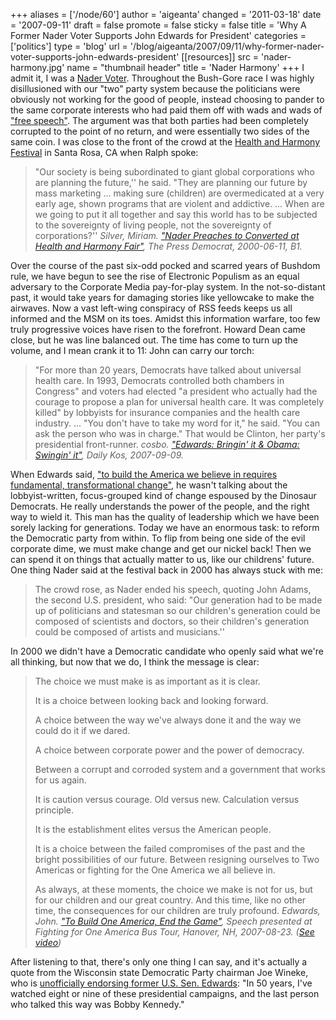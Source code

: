 +++
aliases = ['/node/60']
author = 'aigeanta'
changed = '2011-03-18'
date = '2007-09-11'
draft = false
promote = false
sticky = false
title = 'Why A Former Nader Voter Supports John Edwards for President'
categories = ['politics']
type = 'blog'
url = '/blog/aigeanta/2007/09/11/why-former-nader-voter-supports-john-edwards-president'
[[resources]]
  src = 'nader-harmony.jpg'
  name = "thumbnail header"
  title = 'Nader Harmony'
+++
I admit it, I was a <a href="http://en.wikipedia.org/wiki/Spoiler_effect">Nader Voter</a>. Throughout the Bush-Gore race I was highly disillusioned with our "two" party system because the politicians were obviously not working for the good of people, instead choosing to pander to the same corporate interests who had paid them off with wads and wads of <a href="http://www.commondreams.org/archive/2007/07/16/2560/">"free speech"</a>. The argument was that both parties had been completely corrupted to the point of no return, and were essentially two sides of the same coin.
 I was close to the front of the crowd at the <a href="http://www.harmonyfestival.com/">Health and Harmony Festival</a> in Santa Rosa, CA when Ralph spoke:



<blockquote>"Our society is being subordinated to giant global corporations who are planning the future,'' he said. "They are planning our future by mass marketing ... making sure (children) are overmedicated at a very early age, shown programs that are violent and addictive. ... When are we going to put it all together and say this world has to be subjected to the sovereignty of living people, not the sovereignty of corporations?'' <cite>Silver, Miriam. <a href="http://nl.newsbank.com/nl-search/we/Archives?p_action=doc&p_docid=0EAFEC0716C4187E&p_docnum=1&s_dlid=DL0107091101154723227">"Nader Preaches to Converted at Health and Harmony Fair"</a>, The Press Democrat, 2000-06-11, B1.</cite></blockquote>



Over the course of the past six-odd pocked and scarred years of Bushdom rule, we have begun to see the rise of Electronic Populism as an equal adversary to the Corporate Media pay-for-play system. In the not-so-distant past, it would take years for damaging stories like yellowcake to make the airwaves. Now a vast left-wing conspiracy of RSS feeds keeps us all informed and the MSM on its toes. Amidst this information warfare, too few truly progressive voices have risen to the forefront. Howard Dean came close, but he was line balanced out. The time has come to turn up the volume, and I mean crank it to 11: John can carry our torch:



<blockquote>"For more than 20 years, Democrats have talked about universal health care. In 1993, Democrats controlled both chambers in Congress" and voters had elected "a president who actually had the courage to propose a plan for universal health care. It was completely killed" by lobbyists for insurance companies and the health care industry. ... "You don't have to take my word for it," he said. "You can ask the person who was in charge." That would be Clinton, her party's presidential front-runner. <cite>cosbo. <a href="http://www.dailykos.com/storyonly/2007/9/9/123614/7342">"Edwards: Bringin' it & Obama: Swingin' it"</a>, Daily Kos, 2007-09-09.</cite></blockquote>



When Edwards said, <a href="http://johnedwards.com/news/speeches/nhip20070315/">"to build the America we believe in requires fundamental, transformational change"</a>, he wasn't talking about the lobbyist-written, focus-grouped kind of change espoused by the Dinosaur Democrats. He really understands the power of the people, and the right way to wield it. This man has the quality of leadership which we have been sorely lacking for generations. Today we have an enormous task: to reform the Democratic party from within. To flip from being one side of the evil corporate dime, we must make change and get our nickel back! Then we can spend it on things that actually matter to us, like our childrens' future. One thing Nader said at the festival back in 2000 has always stuck with me:



<blockquote>The crowd rose, as Nader ended his speech, quoting John Adams, the second U.S. president, who said: "Our generation had to be made up of politicians and statesman so our children's generation could be composed of scientists and doctors, so their children's generation could be composed of artists and musicians.''</blockquote>



In 2000 we didn't have a Democratic candidate who openly said what we're all thinking, but now that we do, I think the message is clear:



<blockquote>The choice we must make is as important as it is clear.

It is a choice between looking back and looking forward.

A choice between the way we've always done it and the way we could do it if we dared.

A choice between corporate power and the power of democracy.

Between a corrupt and corroded system and a government that works for us again.

It is caution versus courage. Old versus new. Calculation versus principle.

It is the establishment elites versus the American people.

It is a choice between the failed compromises of the past and the bright possibilities of our future. Between resigning ourselves to Two Americas or fighting for the One America we all believe in.

As always, at these moments, the choice we make is not for us, but for our children and our great country. And this time, like no other time, the consequences for our children are truly profound. <cite>Edwards, John. <a href="http://johnedwards.com/news/speeches/20070823-hanover-speech/">"To Build One America, End the Game"</a>, Speech presented at Fighting for One America Bus Tour, Hanover, NH, 2007-08-23. (<a href="http://www.youtube.com/watch?v=JvumTKOSYaI">See video</a>)</cite></blockquote>



After listening to that, there's only one thing I can say, and it's actually a quote from the Wisconsin state Democratic Party chairman Joe Wineke, who is <a href="http://www.madison.com/tct/mad/topstories/233948">unofficially endorsing former U.S. Sen. Edwards</a>: "In 50 years, I've watched eight or nine of these presidential campaigns, and the last person who talked this way was Bobby Kennedy."


